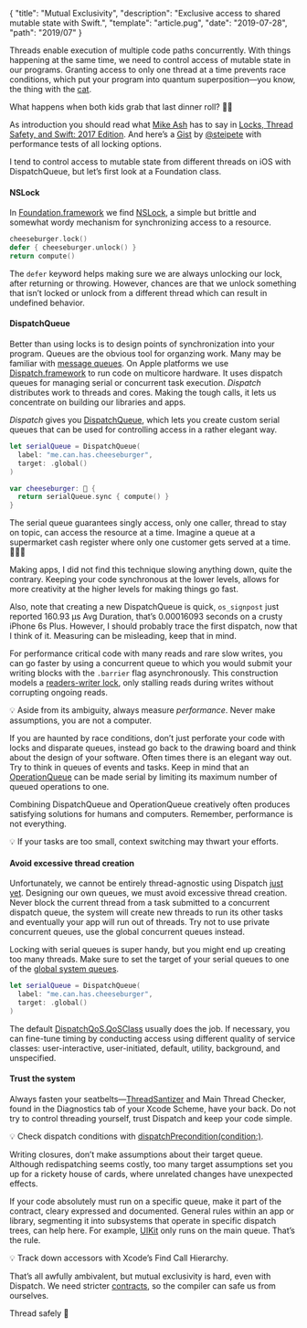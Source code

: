 {
  "title": "Mutual Exclusivity",
  "description": "Exclusive access to shared mutable state with Swift.",
  "template": "article.pug",
  "date": "2019-07-28",
  "path": "2019/07"
}

Threads enable execution of multiple code paths concurrently. With things happening at the same time, we need to control access of mutable state in our programs. Granting access to only one thread at a time prevents race conditions, which put your program into quantum superposition—you know, the thing with the [cat](https://en.wikipedia.org/wiki/Schrödinger%27s_cat).

What happens when both kids grab that last dinner roll? 🍞💥

As introduction you should read what [Mike Ash](https://www.mikeash.com/pyblog/) has to say in [Locks, Thread Safety, and Swift: 2017 Edition](https://www.mikeash.com/pyblog/friday-qa-2017-10-27-locks-thread-safety-and-swift-2017-edition.html). And here’s a [Gist](https://gist.github.com/steipete/36350a8a60693d440954b95ea6cbbafc) by [@steipete](https://twitter.com/steipete) with performance tests of all locking options.

I tend to control access to mutable state from different threads on iOS with DispatchQueue, but let’s first look at a Foundation class.

#### NSLock

In [Foundation.framework](https://developer.apple.com/documentation/foundation) we find [NSLock](https://developer.apple.com/documentation/foundation/nslock), a simple but brittle and somewhat wordy mechanism for synchronizing access to a resource.

```swift
cheeseburger.lock()
defer { cheeseburger.unlock() }
return compute()
```

The `defer` keyword helps making sure we are always unlocking our lock, after returning or throwing. However, chances are that we unlock something that isn’t locked or unlock from a different thread which can result in undefined behavior.

#### DispatchQueue

Better than using locks is to design points of synchronization into your program. Queues are the obvious tool for organzing work. Many may be familiar with [message queues](https://en.wikipedia.org/wiki/Message_queue). On Apple platforms we use [Dispatch.framework](https://developer.apple.com/documentation/dispatch) to run code on multicore hardware. It uses dispatch queues for managing serial or concurrent task execution. *Dispatch* distributes work to threads and cores. Making the tough calls, it lets us concentrate on building our libraries and apps.

*Dispatch* gives you [DispatchQueue](https://developer.apple.com/documentation/dispatch/dispatchqueue), which lets you create custom serial queues that can be used for controlling access in a rather elegant way.

```swift
let serialQueue = DispatchQueue(
  label: "me.can.has.cheeseburger",
  target: .global()
)

var cheeseburger: 🍔 {
  return serialQueue.sync { compute() }
}
```

The serial queue guarantees singly access, only one caller, thread to stay on topic, can access the resource at a time. Imagine a queue at a supermarket cash register where only one customer gets served at a time. 🛒🛒🛒

Making apps, I did not find this technique slowing anything down, quite the contrary. Keeping your code synchronous at the lower levels, allows for more creativity at the higher levels for making things go fast.

Also, note that creating a new DispatchQueue is quick, `os_signpost` just reported 160.93 µs Avg Duration, that’s 0.00016093 seconds on a crusty iPhone 6s Plus. However, I should probably trace the first dispatch, now that I think of it. Measuring can be misleading, keep that in mind.

For performance critical code with many reads and rare slow writes, you can go faster by using a concurrent queue to which you would submit your writing blocks with the `.barrier` flag asynchronously. This construction models a [readers-writer lock](https://en.wikipedia.org/wiki/Readers–writer_lock), only stalling reads during writes without corrupting ongoing reads.

💡 Aside from its ambiguity, always measure *performance*. Never make assumptions, you are not a computer.

If you are haunted by race conditions, don’t just perforate your code with locks and disparate queues, instead go back to the drawing board and think about the design of your software. Often times there is an elegant way out. Try to think in queues of events and tasks. Keep in mind that an [OperationQueue](https://developer.apple.com/documentation/foundation/operationqueue) can be made serial by limiting its maximum number of queued operations to one.

Combining DispatchQueue and OperationQueue creatively often produces satisfying solutions for humans and computers. Remember, performance is not everything.

💡 If your tasks are too small, context switching may thwart your efforts.

#### Avoid excessive thread creation

Unfortunately, we cannot be entirely thread-agnostic using Dispatch [just yet](https://gist.github.com/lattner/31ed37682ef1576b16bca1432ea9f782). Designing our own queues, we must avoid excessive thread creation. Never block the current thread from a task submitted to a concurrent dispatch queue, the system will create new threads to run its other tasks and eventually your app will run out of threads. Try not to use private concurrent queues, use the global concurrent queues instead.

Locking with serial queues is super handy, but you might end up creating too many threads. Make sure to set the target of your serial queues to one of the [global system queues](https://developer.apple.com/documentation/dispatch/dispatchqueue/2300077-global).

```swift
let serialQueue = DispatchQueue(
  label: "me.can.has.cheeseburger",
  target: .global()
)
```

The default [DispatchQoS.QoSClass](https://developer.apple.com/documentation/dispatch/dispatchqos/qosclass) usually does the job. If necessary, you can fine-tune timing by conducting access using different quality of service classes: user-interactive, user-initiated, default, utility, background, and unspecified.

#### Trust the system

Always fasten your seatbelts—[ThreadSantizer](https://clang.llvm.org/docs/ThreadSanitizer.html) and Main Thread Checker, found in the Diagnostics tab of your Xcode Scheme, have your back. Do not try to control threading yourself, trust Dispatch and keep your code simple.

💡 Check dispatch conditions with [dispatchPrecondition(condition:)](https://developer.apple.com/documentation/dispatch/1780605-dispatchprecondition).

Writing closures, don’t make assumptions about their target queue. Although redispatching seems costly, too many target assumptions set you up for a rickety house of cards, where unrelated changes have unexpected effects.

If your code absolutely must run on a specific queue, make it part of the contract, cleary expressed and documented. General rules within an app or library, segmenting it into subsystems that operate in specific dispatch trees, can help here. For example, [UIKit](https://developer.apple.com/documentation/uikit) only runs on the main queue. That’s the rule.

💡 Track down accessors with Xcode’s Find Call Hierarchy.

That’s all awfully ambivalent, but mutual exclusivity is hard, even with Dispatch. We need stricter [contracts](https://github.com/apple/swift/blob/master/docs/OwnershipManifesto.md), so the compiler can safe us from ourselves.

Thread safely 🧵
